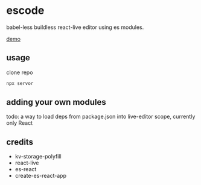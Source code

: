 # escode

babel-less buildless react-live editor using es modules.

[demo](https://escode.on.fleek.co)

## usage

clone repo

```sh
npx servor
```

## adding your own modules

todo: a way to load deps from package.json into live-editor scope, currently only React

## credits

* kv-storage-polyfill
* react-live
* es-react
* create-es-react-app
